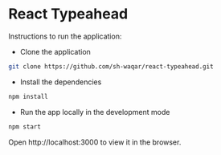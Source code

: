 # React Typeahead

Instructions to run the application:

- Clone the application

```bash
git clone https://github.com/sh-waqar/react-typeahead.git
```

- Install the dependencies

```bash
npm install
```

- Run the app locally in the development mode

```bash
npm start
```

Open http://localhost:3000 to view it in the browser.

